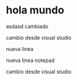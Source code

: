 # hola mundo

asdasd cambiado

cambio desde visual studio

nueva linea 

nueva linea notepad

cambio desde visual studio
